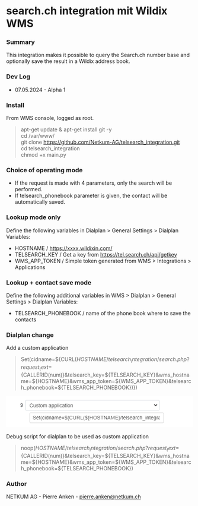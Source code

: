 # search.ch integration mit Wildix WMS

### Summary
This integration makes it possible to query the Search.ch number base and optionally save the result in a Wildix address book.

### Dev Log
- 07.05.2024 - Alpha 1

### Install

From WMS console, logged as root.

>apt-get update & apt-get install git -y  
cd /var/www/  
git clone https://github.com/Netkum-AG/telsearch_integration.git  
cd telsearch_integration  
chmod +x main.py  

### Choice of operating mode
- If the request is made with 4 parameters, only the search will be performed.  
- If telsearch_phonebook parameter is given, the contact will be automatically saved.


### Lookup mode only
Define the following variables in Dialplan > General Settings > Dialplan Variables:
- HOSTNAME / https://xxxx.wildixin.com/
- TELSEARCH_KEY / Get a key from https://tel.search.ch/api/getkey
- WMS_APP_TOKEN / Simple token generated from WMS > Integrations > Applications


### Lookup + contact save mode
Define the following additional variables in WMS > Dialplan > General Settings > Dialplan Variables:
- TELSEARCH_PHONEBOOK / name of the phone book where to save the contacts


### Dialplan change

Add a custom application
>Set(cidname=${CURL(${HOSTNAME}/telsearch_integration/search.php?request_text=${CALLERID(num)}&telsearch_key=${TELSEARCH_KEY}&wms_hostname=${HOSTNAME}&wms_app_token=${WMS_APP_TOKEN}&telsearch_phonebook=${TELSEARCH_PHONEBOOK})})

![img.png](doc/dialplan.png)

Debug script for dialplan to be used as custom application
>noop(${HOSTNAME}/telsearch_integration/search.php?request_text=${CALLERID(num)}&telsearch_key=${TELSEARCH_KEY}&wms_hostname=${HOSTNAME}&wms_app_token=${WMS_APP_TOKEN}&telsearch_phonebook=${TELSEARCH_PHONEBOOK})

### Author
NETKUM AG - Pierre Anken - pierre.anken@netkum.ch



